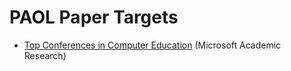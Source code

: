 # PAOL Paper Targets

* [Top Conferences in Computer Education](tcce) (Microsoft Academic Research)

[tcce]: http://academic.research.microsoft.com/RankList?entitytype=3&topdomainid=2&subdomainid=23&orderby=1
